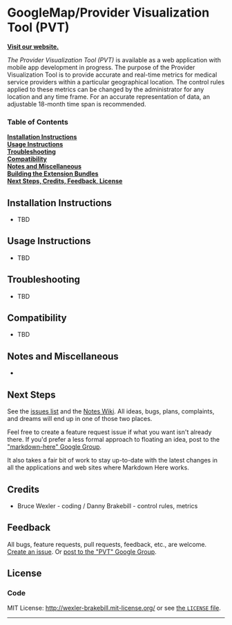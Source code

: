 # GoogleMap/Provider Visualization Tool (PVT)

[**Visit our website.**](http://magallonsoft.com)<br>

*The Provider Visualization Tool (PVT)* is available as a web application with mobile app development in progress. The purpose of the Provider Visualization Tool is to provide accurate and real-time metrics for medical service providers within a particular geographical location. The control rules applied to these metrics can be changed by the administrator for any location and any time frame. For an accurate representation of data, an adjustable 18-month time span is recommended.

### Table of Contents
**[Installation Instructions](#installation-instructions)**<br>
**[Usage Instructions](#usage-instructions)**<br>
**[Troubleshooting](#troubleshooting)**<br>
**[Compatibility](#compatibility)**<br>
**[Notes and Miscellaneous](#notes-and-miscellaneous)**<br>
**[Building the Extension Bundles](#building-the-extension-bundles)**<br>
**[Next Steps, Credits, Feedback, License](#next-steps)**<br>

## Installation Instructions

* TBD

## Usage Instructions

* TBD

## Troubleshooting

* TBD

## Compatibility

* TBD

## Notes and Miscellaneous

* 




## Next Steps

See the [issues list](https://github.com/adam-p/markdown-here/issues) and the [Notes Wiki](https://github.com/adam-p/markdown-here/wiki/Development-Notes). All ideas, bugs, plans, complaints, and dreams will end up in one of those two places.

Feel free to create a feature request issue if what you want isn't already there. If you'd prefer a less formal approach to floating an idea, post to the ["markdown-here" Google Group](https://groups.google.com/forum/?fromgroups=#!forum/markdown-here).

It also takes a fair bit of work to stay up-to-date with the latest changes in all the applications and web sites where Markdown Here works.

## Credits

* Bruce Wexler - coding / Danny Brakebill - control rules, metrics

## Feedback

All bugs, feature requests, pull requests, feedback, etc., are welcome. [Create an issue](https://github.com/KermitCoder/GoogleMap/issues). Or [post to the "PVT" Google Group](https://groups.google.com/forum/?fromgroups=#!forum/PVT).

## License

### Code

MIT License: http://wexler-brakebill.mit-license.org/ or see [the `LICENSE` file](https://github.com/KermitCoder/GoogleMap/blob/master/LICENSE).

---
